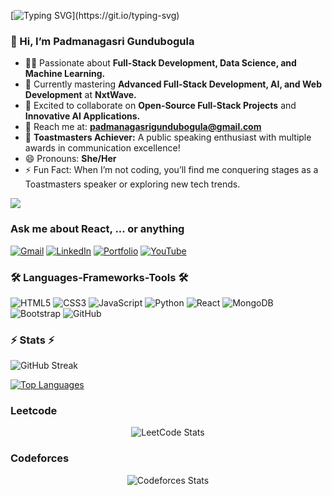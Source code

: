[![Typing SVG](https://readme-typing-svg.demolab.com/?lines=Hi+there!+I+am+Padmanagasri;Welcome+to+my+GitHub+profile!)](https://git.io/typing-svg)

   ### 👋 Hi, I’m **Padmanagasri Gundubogula**  
- 👩‍💻 Passionate about **Full-Stack Development, Data Science, and Machine Learning.**  
- 🌱 Currently mastering **Advanced Full-Stack Development, AI, and Web Development** at **NxtWave.**  
- 🚀 Excited to collaborate on **Open-Source Full-Stack Projects** and **Innovative AI Applications.**  
- 💬 Reach me at: **[padmanagasrigundubogula@gmail.com](mailto:padmanagasrigundubogula@gmail.com)**  
- 🎤 **Toastmasters Achiever:** A public speaking enthusiast with multiple awards in communication excellence!  
- 😄 Pronouns: **She/Her**  
- ⚡ Fun Fact: When I’m not coding, you’ll find me conquering stages as a Toastmasters speaker or exploring new tech trends.

[![](https://visitcount.itsvg.in/api?id=PadmanagasriGundubogula&label=Profile%20Views&color=3&icon=0&pretty=true)](https://visitcount.itsvg.in)


### Ask me about React, ... or anything

[![Gmail](https://img.shields.io/badge/Gmail-D14836?style=for-the-badge&logo=gmail&logoColor=white)](mailto:padmanagasri4444@gmail.com)
[![LinkedIn](https://img.shields.io/badge/LinkedIn-0A66C2?style=for-the-badge&logo=linkedin&logoColor=white)](https://www.linkedin.com/in/padmanagasri-gundubogula/)
[![Portfolio](https://img.shields.io/badge/Portfolio-FF7139?style=for-the-badge&logo=firefox&logoColor=white)](https://your-portfolio-link.com)
[![YouTube](https://img.shields.io/badge/YouTube-FF0000?style=for-the-badge&logo=youtube&logoColor=white)](https://www.youtube.com/@B-tech_student3)

### 🛠️ Languages-Frameworks-Tools 🛠️

![HTML5](https://img.shields.io/badge/HTML5-E34F26?style=for-the-badge&logo=html5&logoColor=white)
![CSS3](https://img.shields.io/badge/CSS3-1572B6?style=for-the-badge&logo=css3&logoColor=white)
![JavaScript](https://img.shields.io/badge/JavaScript-F7DF1E?style=for-the-badge&logo=javascript&logoColor=black)
![Python](https://img.shields.io/badge/Python-3776AB?style=for-the-badge&logo=python&logoColor=white)
![React](https://img.shields.io/badge/React-61DAFB?style=for-the-badge&logo=react&logoColor=black)
![MongoDB](https://img.shields.io/badge/MongoDB-47A248?style=for-the-badge&logo=mongodb&logoColor=white)
![Bootstrap](https://img.shields.io/badge/Bootstrap-7952B3?style=for-the-badge&logo=bootstrap&logoColor=white)
![GitHub](https://img.shields.io/badge/GitHub-181717?style=for-the-badge&logo=github&logoColor=white)

### ⚡ Stats ⚡

![GitHub Streak](http://github-readme-streak-stats.herokuapp.com?user=PadmanagasriGundubogula&theme=radical&background=FFFFFF)

[![Top Languages](https://github-readme-stats.vercel.app/api/top-langs/?username=PadmanagasriGundubogula&layout=compact&theme=radical&bg_color=FFFFFF)](https://github.com/PadmanagasriGundubogula/github-readme-stats)




  ### Leetcode
  <div align="center">

  ![LeetCode Stats](https://leetcode.card.workers.dev/YourUsername?theme=auto&font=baloo&extension=null)

  </div>

  ### Codeforces
  <div align="center">

  ![Codeforces Stats](https://codeforces-readme-stats.vercel.app/api/card?username=YourUsername)

  </div>

